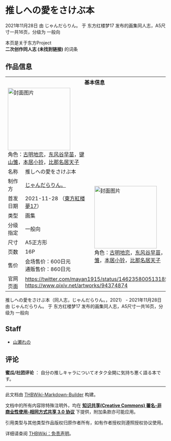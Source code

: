 # 推しへの愛をさけぶ本

<!-- source html: G:\repos\THBWiki-Markdown-Builder\THBWikiMarkdown\Temp\main\6\63\ns0%3A%E6%8E%A8%E3%81%97%E3%81%B8%E3%81%AE%E6%84%9B%E3%82%92%E3%81%95%E3%81%91%E3%81%B6%E6%9C%AC.html -->

2021年11月28日 由 じゃんだらりん。 于 东方红楼梦17 发布的画集同人志，A5尺寸一共16页，分级为 一般向

本页是关于东方Project  
 **二次创作同人志 (未找到链接)** 的词条
## 作品信息

<table><tbody><tr><th colspan="3">基本信息</th></tr><tr><td class="cover-artwork-mobile" colspan="2"><a href="./文件-推しへの愛をさけぶ本封面.png.md" class="image" title="封面图片"><img alt="封面图片" src="https://upload.thwiki.cc/thumb/2/2f/%E6%8E%A8%E3%81%97%E3%81%B8%E3%81%AE%E6%84%9B%E3%82%92%E3%81%95%E3%81%91%E3%81%B6%E6%9C%AC%E5%B0%81%E9%9D%A2.png/196px-%E6%8E%A8%E3%81%97%E3%81%B8%E3%81%AE%E6%84%9B%E3%82%92%E3%81%95%E3%81%91%E3%81%B6%E6%9C%AC%E5%B0%81%E9%9D%A2.png" decoding="async" loading="lazy" width="196" height="196" srcset="https://upload.thwiki.cc/thumb/2/2f/%E6%8E%A8%E3%81%97%E3%81%B8%E3%81%AE%E6%84%9B%E3%82%92%E3%81%95%E3%81%91%E3%81%B6%E6%9C%AC%E5%B0%81%E9%9D%A2.png/294px-%E6%8E%A8%E3%81%97%E3%81%B8%E3%81%AE%E6%84%9B%E3%82%92%E3%81%95%E3%81%91%E3%81%B6%E6%9C%AC%E5%B0%81%E9%9D%A2.png 1.5x, https://upload.thwiki.cc/thumb/2/2f/%E6%8E%A8%E3%81%97%E3%81%B8%E3%81%AE%E6%84%9B%E3%82%92%E3%81%95%E3%81%91%E3%81%B6%E6%9C%AC%E5%B0%81%E9%9D%A2.png/392px-%E6%8E%A8%E3%81%97%E3%81%B8%E3%81%AE%E6%84%9B%E3%82%92%E3%81%95%E3%81%91%E3%81%B6%E6%9C%AC%E5%B0%81%E9%9D%A2.png 2x" data-file-width="637" data-file-height="637"></a><div class="cover-char">角色：<a href="./古明地恋.md" title="古明地恋">古明地恋</a>，<a href="./东风谷早苗.md" title="东风谷早苗">东风谷早苗</a>，<a href="./键山雏.md" title="键山雏">键山雏</a>，<a href="./本居小铃.md" title="本居小铃">本居小铃</a>，<a href="./比那名居天子.md" title="比那名居天子">比那名居天子</a></div></td>
</tr><tr><td class="label">名称</td><td colspan="2"> 推しへの愛をさけぶ本 </td></tr><tr><td class="label">制作方</td><td><a href="./じゃんだらりん。.md" title="じゃんだらりん。">じゃんだらりん。</a></td><td class="cover-artwork" rowspan="7" style="min-width:196px;"><a href="./文件-推しへの愛をさけぶ本封面.png.md" class="image" title="封面图片"><img alt="封面图片" src="https://upload.thwiki.cc/thumb/2/2f/%E6%8E%A8%E3%81%97%E3%81%B8%E3%81%AE%E6%84%9B%E3%82%92%E3%81%95%E3%81%91%E3%81%B6%E6%9C%AC%E5%B0%81%E9%9D%A2.png/196px-%E6%8E%A8%E3%81%97%E3%81%B8%E3%81%AE%E6%84%9B%E3%82%92%E3%81%95%E3%81%91%E3%81%B6%E6%9C%AC%E5%B0%81%E9%9D%A2.png" decoding="async" loading="lazy" width="196" height="196" srcset="https://upload.thwiki.cc/thumb/2/2f/%E6%8E%A8%E3%81%97%E3%81%B8%E3%81%AE%E6%84%9B%E3%82%92%E3%81%95%E3%81%91%E3%81%B6%E6%9C%AC%E5%B0%81%E9%9D%A2.png/294px-%E6%8E%A8%E3%81%97%E3%81%B8%E3%81%AE%E6%84%9B%E3%82%92%E3%81%95%E3%81%91%E3%81%B6%E6%9C%AC%E5%B0%81%E9%9D%A2.png 1.5x, https://upload.thwiki.cc/thumb/2/2f/%E6%8E%A8%E3%81%97%E3%81%B8%E3%81%AE%E6%84%9B%E3%82%92%E3%81%95%E3%81%91%E3%81%B6%E6%9C%AC%E5%B0%81%E9%9D%A2.png/392px-%E6%8E%A8%E3%81%97%E3%81%B8%E3%81%AE%E6%84%9B%E3%82%92%E3%81%95%E3%81%91%E3%81%B6%E6%9C%AC%E5%B0%81%E9%9D%A2.png 2x" data-file-width="637" data-file-height="637"></a><div class="cover-char">角色：<a href="./古明地恋.md" title="古明地恋">古明地恋</a>，<a href="./东风谷早苗.md" title="东风谷早苗">东风谷早苗</a>，<a href="./键山雏.md" title="键山雏">键山雏</a>，<a href="./本居小铃.md" title="本居小铃">本居小铃</a>，<a href="./比那名居天子.md" title="比那名居天子">比那名居天子</a></div></td>
</tr><tr><td class="label">首发日期</td><td>2021-11-28&#160;（<a href="/展会作品列表?e=%E4%B8%9C%E6%96%B9%E7%BA%A2%E6%A5%BC%E6%A2%A6%2317">東方紅楼夢17</a>）</td></tr><tr><td class="label">类型</td><td>画集</td></tr><tr><td class="label">分级指定</td><td>一般向</td></tr><tr><td class="label">尺寸</td><td>A5正方形</td></tr><tr><td class="label">页数</td><td>16P</td></tr><tr><td class="label">售价</td><td>会场售价：600日元<br>通贩售价：860日元</td></tr>
<tr><td class="label">官网页面</td><td colspan="2"><a rel="nofollow" class="external free" href="https://twitter.com/mayan1915/status/1462358005131853830">https://twitter.com/mayan1915/status/1462358005131853830</a><br><a rel="nofollow" class="external free" href="https://www.pixiv.net/artworks/94374874">https://www.pixiv.net/artworks/94374874</a></td></tr></tbody></table>

推しへの愛をさけぶ本（同人志，じゃんだらりん。，2021） - 2021年11月28日 由 じゃんだらりん。 于 东方红楼梦17 发布的画集同人志，A5尺寸一共16页，分级为 一般向
## Staff
- [山瀬れの](./山瀬れの.md)

## 评论

  
 **蜜瓜/社团评论** ： 自分の推しキャラについてオタク全開に気持ち悪く語る本です。
  


  
  

  





---

此文档由 [THBWiki-Markdown-Builder](https://github.com/Delsin-Yu/THBWiki-Markdown-Builder) 构建。

文档中的所有内容除特殊注明外，均在 [**知识共享(Creative Commons) 署名-非商业性使用-相同方式共享 3.0 协议**](https://creativecommons.org/licenses/by-sa/3.0/deed.zh-hans) 下提供，附加条款亦可能应用。

引用类型与其他类型作品版权归原作者所有，如有作者授权则遵照授权协议使用。

详细请查阅 [THBWiki：免责声明](https://thbwiki.cc/THBWiki:%E5%85%8D%E8%B4%A3%E5%A3%B0%E6%98%8E)。

